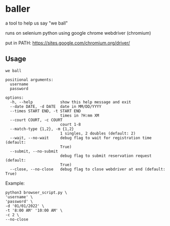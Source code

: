 # baller

a tool to help us say "we ball"

runs on selenium python using google chrome webdriver (chromium)

put in PATH: https://sites.google.com/chromium.org/driver/


## Usage

```
we ball

positional arguments:
  username
  password

options:
  -h, --help            show this help message and exit
  --date DATE, -d DATE  date in MM/DD/YYYY
  --times START END, -t START END
                        times in ?H:mm XM
  --court COURT, -c COURT
                        court 1-8
  --match-type {1,2}, -m {1,2}
                        1 singles, 2 doubles (default: 2)
  --wait, --no-wait     debug flag to wait for registration time (default:
                        True)
  --submit, --no-submit
                        debug flag to submit reservation request (default:
                        True)
  --close, --no-close   debug flag to close webdriver at end (default: True)
```

Example:
```
python3 browser_script.py \
'username' \
'password' \
-d '01/01/2022' \
-t '8:00 AM' '10:00 AM' \
-c 2 \
--no-close
```